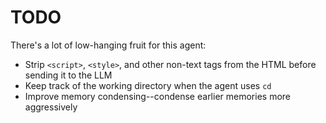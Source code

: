 # TODO
There's a lot of low-hanging fruit for this agent:

* Strip `<script>`, `<style>`, and other non-text tags from the HTML before sending it to the LLM
* Keep track of the working directory when the agent uses `cd`
* Improve memory condensing--condense earlier memories more aggressively

